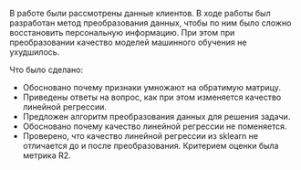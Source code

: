 В работе были рассмотрены данные клиентов.  В ходе работы был разработан метод преобразования данных, чтобы по ним было сложно восстановить персональную информацию. При этом при преобразовании качество моделей машинного обучения не ухудшилось.

Что было сделано:
- Обосновано почему признаки умножают на обратимую матрицу. 
- Приведены ответы на вопрос, как при этом изменяется качество линейной регрессии.
- Предложен алгоритм преобразования данных для решения задачи. 
- Обосновано почему качество линейной регрессии не поменяется.
- Проверено, что качество линейной регрессии из sklearn не отличается до и после преобразования. Критерием оценки была метрика R2.
